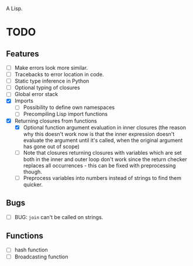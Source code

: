 A Lisp.

# TODO

## Features

- [ ] Make errors look more similar.
- [ ] Tracebacks to error location in code.
- [ ] Static type inference in Python
- [ ] Optional typing of closures
- [ ] Global error stack
- [x] Imports
    - [ ] Possibility to define own namespaces
    - [ ] Precompiling Lisp import functions
- [x] Returning closures from functions
    - [x] Optional function argument evaluation in inner closures (the reason why this doesn't work now is that the inner expression doesn't evaluate the argument until it's called, when the original argument has gone out of scope)
    - [ ] Note that closures returning closures with variables which are set both in the inner and outer loop don't work since the return checker replaces all occurrences - this can be fixed with preprocessing though.
    - [ ] Preprocess variables into numbers instead of strings to find them quicker.

## Bugs

- [ ] BUG: `join` can't be called on strings.

## Functions
- [ ] hash function
- [ ] Broadcasting function
